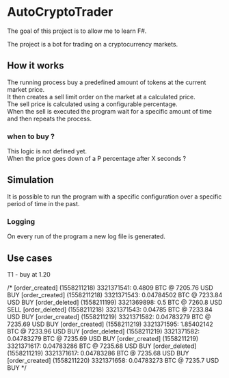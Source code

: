 # AutoCryptoTrader

The goal of this project is to allow me to learn F#.  
   
The project is a bot for trading on a cryptocurrency markets.

## How it works

The running process buy a predefined amount of tokens at the current market price.  
It then creates a sell limit order on the market at a calculated price.  
The sell price is calculated using a configurable percentage.  
When the sell is executed the program wait for a specific amount of time and then repeats the process.  

### when to buy ?

This logic is not defined yet.  
When the price goes down of a P percentage after X seconds ?

## Simulation

It is possible to run the program with a specific configuration over a specific period of time in the past.  


### Logging  
On every run of the program a new log file is generated.  


## Use cases

T1 - buy at 1.20  



/*
[order_created] (1558211218) 3321371541: 0.4809 BTC @ 7205.76 USD BUY
[order_created] (1558211218) 3321371543: 0.04784502 BTC @ 7233.84 USD BUY
[order_deleted] (1558211199) 3321369898: 0.5 BTC @ 7260.8 USD SELL
[order_deleted] (1558211218) 3321371543: 0.04785 BTC @ 7233.84 USD BUY
[order_created] (1558211219) 3321371582: 0.04783279 BTC @ 7235.69 USD BUY
[order_created] (1558211219) 3321371595: 1.85402142 BTC @ 7233.96 USD BUY
[order_deleted] (1558211219) 3321371582: 0.04783279 BTC @ 7235.69 USD BUY
[order_created] (1558211219) 3321371617: 0.04783286 BTC @ 7235.68 USD BUY
[order_deleted] (1558211219) 3321371617: 0.04783286 BTC @ 7235.68 USD BUY
[order_created] (1558211220) 3321371658: 0.04783273 BTC @ 7235.7 USD BUY
*/